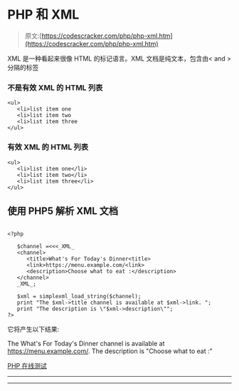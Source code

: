 # PHP 和 XML

> 原文:[https://codescracker.com/php/php-xml.htm](https://codescracker.com/php/php-xml.htm)

XML 是一种看起来很像 HTML 的标记语言。XML 文档是纯文本，包含由< and >分隔的标签

### 不是有效 XML 的 HTML 列表

```
<ul>
   <li>list item one
   <li>list item two
   <li>list item three
</ul>
```

### 有效 XML 的 HTML 列表

```
<ul>
   <li>list item one</li>
   <li>list item two</li>
   <li>list item three</li>
</ul>
```

## 使用 PHP5 解析 XML 文档

```

<?php

   $channel =<<<_XML_
   <channel>
      <title>What's For Today's Dinner<title>
      <link>https://menu.example.com/<link>
      <description>Choose what to eat :</description>
   </channel>
   _XML_;

   $xml = simplexml_load_string($channel);
   print "The $xml->title channel is available at $xml->link. ";
   print "The description is \"$xml->description\"";
?>
```

它将产生以下结果:

The What's For Today's Dinner channel is available at https://menu.example.com/. The description is "Choose what to eat :"

[PHP 在线测试](/exam/showtest.php?subid=8)

* * *

* * *